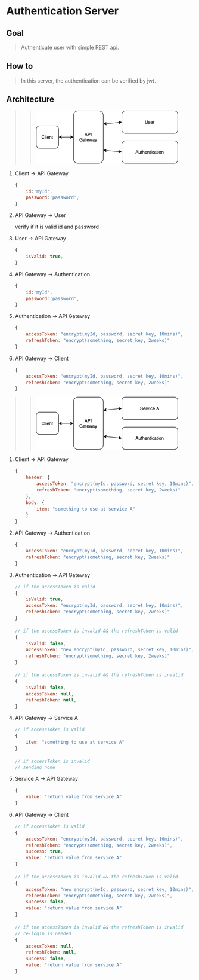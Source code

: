 # Authentication Server 

## Goal
> Authenticate user with simple REST api.

## How to
> In this server, the authentication can be verified by jwt.

## Architecture
>> ![Alt auth and user service](./images/authAndUser.png)
1. Client → API Gateway
    
    ```jsx
    {
    	id:'myId',
    	password:'password',
    }
    ```
    
2. API Gateway → User
    
    verify if it is valid id and password
    
3. User → API Gateway
    
    ```jsx
    {
    	isValid: true,
    }
    ```
    
4. API Gateway → Authentication
    
    ```jsx
    {
    	id:'myId',
    	password:'password',
    }
    ```
    
5. Authentication → API Gateway
    
    ```jsx
    {
    	accessToken: "encrypt(myId, password, secret key, 10mins)",
    	refreshToken: "encrypt(something, secret key, 2weeks)"
    }
    ```
    
6. API Gateway → Client
    
    ```jsx
    {
    	accessToken: "encrypt(myId, password, secret key, 10mins)",
    	refreshToken: "encrypt(something, secret key, 2weeks)"
    }
    ```

>> ![Alt auth and user service](./images/authAndService.png)
1. Client → API Gateway
    
    ```jsx
    {
    	header: {
    		accessToken: "encrypt(myId, password, secret key, 10mins)",
    		refreshToken: "encrypt(something, secret key, 2weeks)"
    	},
    	body: {
    		item: "something to use at service A"
    	}
    }
    ```
    
2. API Gateway → Authentication
    
    ```jsx
    {
    	accessToken: "encrypt(myId, password, secret key, 10mins)",
    	refreshToken: "encrypt(something, secret key, 2weeks)"
    }
    ```
    
3. Authentication → API Gateway
    
    ```jsx
    // if the accessToken is valid
    {
    	isValid: true,
    	accessToken: "encrypt(myId, password, secret key, 10mins)",
    	refreshToken: "encrypt(something, secret key, 2weeks)"
    }
    
    // if the accessToken is invalid && the refreshToken is valid
    {
    	isValid: false,
    	accessToken: "new encrypt(myId, password, secret key, 10mins)",
    	refreshToken: "encrypt(something, secret key, 2weeks)"
    }
    
    // if the accessToken is invalid && the refreshToken is invalid
    {
    	isValid: false,
    	accessToken: null,
    	refreshToken: null,
    }
    ```
    
4. API Gateway → Service A
    
    ```jsx
    // if accessToken is valid
    {
    	item: "something to use at service A"
    }
    
    // if accessToken is invalid
    // sending none
    ```
    
5. Service A → API Gateway
    
    ```jsx
    {
    	value: "return value from service A"
    }
    ```
    
6. API Gateway → Client
    
    ```jsx
    // if accessToken is valid
    {
    	accessToken: "encrypt(myId, password, secret key, 10mins)",
    	refreshToken: "encrypt(something, secret key, 2weeks)",
    	success: true,
    	value: "return value from service A"
    }
    
    // if the accessToken is invalid && the refreshToken is valid
    {
    	accessToken: "new encrypt(myId, password, secret key, 10mins)",
    	refreshToken: "encrypt(something, secret key, 2weeks)",
    	success: false,
    	value: "return value from service A"
    }
    
    // if the accessToken is invalid && the refreshToken is invalid
    // re-login is needed
    {
    	accessToken: null,
    	refreshToken: null,
    	success: false,
    	value: "return value from service A"
    }
    ```